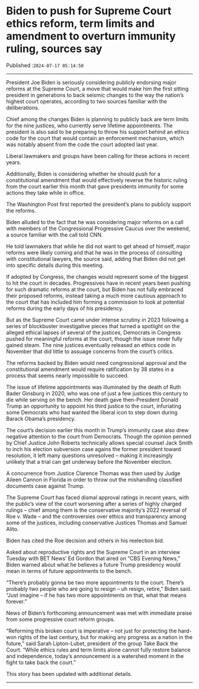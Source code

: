 # Biden to push for Supreme Court ethics reform, term limits and amendment to overturn immunity ruling, sources say

Published :`2024-07-17 05:14:50`

---

President Joe Biden is seriously considering publicly endorsing major reforms at the Supreme Court, a move that would make him the first sitting president in generations to back seismic changes to the way the nation’s highest court operates, according to two sources familiar with the deliberations.

Chief among the changes Biden is planning to publicly back are term limits for the nine justices, who currently serve lifetime appointments. The president is also said to be preparing to throw his support behind an ethics code for the court that would contain an enforcement mechanism, which was notably absent from the code the court adopted last year.

Liberal lawmakers and groups have been calling for these actions in recent years.

Additionally, Biden is considering whether he should push for a constitutional amendment that would effectively reverse the historic ruling from the court earlier this month that gave presidents immunity for some actions they take while in office.

The Washington Post first reported the president’s plans to publicly support the reforms.

Biden alluded to the fact that he was considering major reforms on a call with members of the Congressional Progressive Caucus over the weekend, a source familiar with the call told CNN.

He told lawmakers that while he did not want to get ahead of himself, major reforms were likely coming and that he was in the process of consulting with constitutional lawyers, the source said, adding that Biden did not get into specific details during this meeting.

If adopted by Congress, the changes would represent some of the biggest to hit the court in decades. Progressives have in recent years been pushing for such dramatic reforms at the court, but Biden has not fully embraced their proposed reforms, instead taking a much more cautious approach to the court that has included him forming a commission to look at potential reforms during the early days of his presidency.

But as the Supreme Court came under intense scrutiny in 2023 following a series of blockbuster investigative pieces that turned a spotlight on the alleged ethical lapses of several of the justices, Democrats in Congress pushed for meaningful reforms at the court, though the issue never fully gained steam. The nine justices eventually released an ethics code in November that did little to assuage concerns from the court’s critics.

The reforms backed by Biden would need congressional approval and the constitutional amendment would require ratification by 38 states in a process that seems nearly impossible to succeed.

The issue of lifetime appointments was illuminated by the death of Ruth Bader Ginsburg in 2020, who was one of just a few justices this century to die while serving on the bench. Her death gave then-President Donald Trump an opportunity to appoint his third justice to the court, infuriating some Democrats who had wanted the liberal icon to step down during Barack Obama’s presidency.

The court’s decision earlier this month in Trump’s immunity case also drew negative attention to the court from Democrats. Though the opinion penned by Chief Justice John Roberts technically allows special counsel Jack Smith to inch his election subversion case agains the former president toward resolution, it left many questions unresolved – making it increasingly unlikely that a trial can get underway before the November election.

A concurrence from Justice Clarence Thomas was then used by Judge Aileen Cannon in Florida in order to throw out the mishandling classified documents case against Trump.

The Supreme Court has faced dismal approval ratings in recent years, with the public’s view of the court worsening after a series of highly charged rulings – chief among them is the conservative majority’s 2022 reversal of Roe v. Wade – and the controversies over ethics and transparency among some of the justices, including conservative Justices Thomas and Samuel Alito.

Biden has cited the Roe decision and others in his reelection bid.

Asked about reproductive rights and the Supreme Court in an interview Tuesday with BET News’ Ed Gordon that aired on “CBS Evening News,” Biden warned about what he believes a future Trump presidency would mean in terms of future appointments to the bench.

“There’s probably gonna be two more appointments to the court. There’s probably two people who are going to resign – uh resign, retire,” Biden said. “Just imagine – if he has two more appointments on that, what that means forever.”

News of Biden’s forthcoming announcement was met with immediate praise from some progressive court reform groups.

“Reforming this broken court is imperative – not just for protecting the hard-won rights of the last century, but for making any progress as a nation in the future,” said Sarah Lipton-Lubet, president of the group Take Back the Court. “While ethics rules and term limits alone cannot fully restore balance and independence, today’s announcement is a watershed moment in the fight to take back the court.”

This story has been updated with additional details.

---

